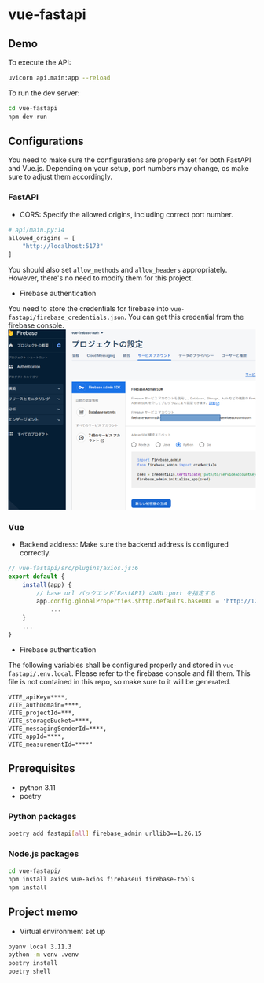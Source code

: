 # vue-fastapi


## Demo

To execute the API:
```bash
uvicorn api.main:app --reload
```

To run the dev server:
```bash
cd vue-fastapi
npm dev run
```

## Configurations
You need to make sure the configurations are properly set for both FastAPI and Vue.js.
Depending on your setup, port numbers may change, os make sure to adjust them accordingly.

### FastAPI
- CORS: Specify the allowed origins, including correct port number.
```python
# api/main.py:14
allowed_origins = [
    "http://localhost:5173"
]
```
You should also set `allow_methods` and `allow_headers` appropriately.
However, there's no need to modify them for this project.

- Firebase authentication

You need to store the credentials for firebase into `vue-fastapi/firebase_credentials.json`.
You can get this credential from the firebase console.
![firebase_cred](doc/firebase_cred_screen.png)


### Vue
- Backend address: Make sure the backend address is configured correctly.
```javascript
// vue-fastapi/src/plugins/axios.js:6
export default {
    install(app) {
        // base url バックエンド(FastAPI) のURL:port を指定する
        app.config.globalProperties.$http.defaults.baseURL = 'http://127.0.0.1:8000/'
            ...
    }
    ...
}
```

- Firebase authentication

The following variables shall be configured properly and stored in `vue-fastapi/.env.local`.
Please refer to the firebase console and fill them.
This file is not contained in this repo, so make sure to it will be generated.

```.env
VITE_apiKey=****,
VITE_authDomain=****,
VITE_projectId=***,
VITE_storageBucket=****,
VITE_messagingSenderId=****,
VITE_appId=****,
VITE_measurementId=****"
```


## Prerequisites
- python 3.11
- poetry

### Python packages
```bash
poetry add fastapi[all] firebase_admin urllib3==1.26.15
```

### Node.js packages
```bash
cd vue-fastapi/
npm install axios vue-axios firebaseui firebase-tools
npm install
```


## Project memo

- Virtual environment set up
```bash
pyenv local 3.11.3
python -m venv .venv
poetry install
poetry shell
```

